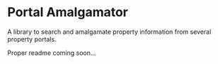 # Portal Amalgamator

A library to search and amalgamate property information from several property portals.

Proper readme coming soon...
